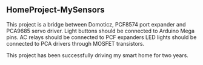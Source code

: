 HomeProject-MySensors
---

This project is a bridge between Domoticz, PCF8574 port expander and PCA9685 servo driver.
Light buttons should be connected to Arduino Mega pins. 
AC relays should be connected to PCF expanders
LED lights should be connected to PCA drivers through MOSFET transistors.

This project has been successfully driving my smart home for two years.


